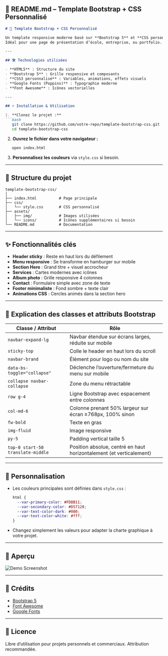 ## 📄 README.md – Template Bootstrap + CSS Personnalisé

```markdown
# 🚀 Template Bootstrap + CSS Personnalisé  

Un template responsive moderne basé sur **Bootstrap 5** et **CSS personnalisé**, incluant un header sticky, une section hero, des services, un album photo, un formulaire de contact et un footer.  
Idéal pour une page de présentation d’école, entreprise, ou portfolio.  

---

## 🛠 Technologies utilisées  

- **HTML5** : Structure du site  
- **Bootstrap 5** : Grille responsive et composants  
- **CSS3 personnalisé** : Variables, animations, effets visuels  
- **Google Fonts (Poppins)** : Typographie moderne  
- **Font Awesome** : Icônes vectorielles  

---

## ⚡ Installation & Utilisation  

1. **Clonez le projet :**
```bash 
   git clone https://github.com/votre-repo/template-bootstrap-css.git
   cd template-bootstrap-css
```

2. **Ouvrez le fichier dans votre navigateur :**

```bash
   open index.html
```

3. **Personnalisez les couleurs** via `style.css` si besoin.

---

## 📂 Structure du projet

```
template-bootstrap-css/
│
├── index.html          # Page principale
├── css/
│   └── style.css       # CSS personnalisé
├── assets/
│   ├── img/            # Images utilisées
│   └── icons/          # Icônes supplémentaires si besoin
└── README.md           # Documentation
```

---

## ✨ Fonctionnalités clés

* **Header sticky** : Reste en haut lors du défilement
* **Menu responsive** : Se transforme en hamburger sur mobile
* **Section Hero** : Grand titre + visuel accrocheur
* **Services** : Cartes modernes avec icônes
* **Album photo** : Grille responsive 4 colonnes
* **Contact** : Formulaire simple avec zone de texte
* **Footer minimaliste** : Fond sombre + texte clair
* **Animations CSS** : Cercles animés dans la section hero

---

## 🧩 Explication des classes et attributs Bootstrap

| Classe / Attribut                 | Rôle                                                                |
| --------------------------------- | ------------------------------------------------------------------- |
| `navbar-expand-lg`                | Navbar étendue sur écrans larges, réduite sur mobile                |
| `sticky-top`                      | Colle le header en haut lors du scroll                              |
| `navbar-brand`                    | Élément pour logo ou nom du site                                    |
| `data-bs-toggle="collapse"`       | Déclenche l’ouverture/fermeture du menu sur mobile                  |
| `collapse navbar-collapse`        | Zone du menu rétractable                                            |
| `row g-4`                         | Ligne Bootstrap avec espacement entre colonnes                      |
| `col-md-6`                        | Colonne prenant 50% largeur sur écran ≥768px, 100% sinon            |
| `fw-bold`                         | Texte en gras                                                       |
| `img-fluid`                       | Image responsive                                                    |
| `py-5`                            | Padding vertical taille 5                                           |
| `top-0 start-50 translate-middle` | Position absolue, centré en haut horizontalement (et verticalement) |

---

## 🎨 Personnalisation

* Les couleurs principales sont définies dans `style.css` :

  ```css
  html {
    --var-primary-color: #FDBB11;
    --var-secondary-color: #D57128;
    --var-text-color-dark: #000;
    --var-text-color-white: #fff;
  }
  ```

* Changez simplement les valeurs pour adapter la charte graphique à votre projet.

---

## 📸 Aperçu

![Demo Screenshot](assets/img/demo.png)

---

## 👏 Crédits

* [Bootstrap 5](https://getbootstrap.com/)
* [Font Awesome](https://fontawesome.com/)
* [Google Fonts](https://fonts.google.com/)

---

## 📜 Licence

Libre d’utilisation pour projets personnels et commerciaux. Attribution recommandée.

```